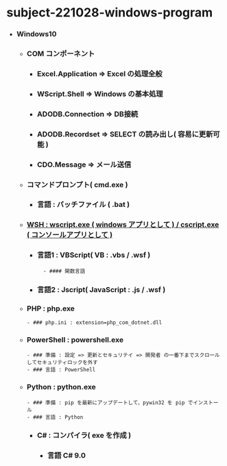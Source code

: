 # subject-221028-windows-program


- ### Windows10
	- ### COM コンポーネント
		- ###	Excel.Application => Excel の処理全般
		- ###	WScript.Shell => Windows の基本処理
		- ###	ADODB.Connection => DB接続
		- ###	ADODB.Recordset  => SELECT の読み出し( 容易に更新可能 )
		- ###	CDO.Message => メール送信
	
  - ###	コマンドプロンプト( cmd.exe )
	  - ### 言語 : バッチファイル ( .bat )
			
  - ### [WSH : wscript.exe ( windows アプリとして ) / cscript.exe ( コンソールアプリとして )](https://ja.wikipedia.org/wiki/Windows_Script_Host)
    - ### 言語1 : VBScript( VB : .vbs / .wsf )
			- #### 関数言語
    - ### 言語2 : Jscript( JavaScript : .js / .wsf )
 
  - ### PHP : php.exe
		- ### php.ini : extension=php_com_dotnet.dll

  - ### PowerShell : powershell.exe
		- ### 準備 : 設定 => 更新とセキュリテイ => 開発者 の一番下までスクロールしてセキュリティロックを外す
		- ### 言語 : PowerShell

  - ### Python : python.exe
		- ### 準備 : pip を最新にアップデートして、pywin32 を pip でインストール
		- ### 言語 : Python

	- ### C# : コンパイラ( exe を作成 )
		- ### 言語 C# 9.0
 

